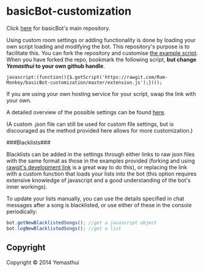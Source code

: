 basicBot-customization
======================
Click [here](https://github.com/Yemasthui/basicBot) for basicBot's main repository.

Using custom room settings or adding functionality is done by loading your own script loading and modifying the bot.
This repository's purpose is to facilitate this. You can fork the repository and customise [the example script](https://github.com/Rum-monkey/basicBot-customization/blob/master/extension.js). 
When you have forked the repo, bookmark the following script, __but change _Yemasthui_ to your own github handle__. 

`javascript:(function(){$.getScript('https://rawgit.com/Rum-Monkey/basicBot-customization/master/extension.js');})();`

If you are using your own hosting service for your script, swap the link with your own.

A detailed overview of the possible settings can be found [here](https://github.com/Yemasthui/basicBot-customization/blob/master/settingsOverview.md).

(A custom .json file can still be used for custom file settings, but is discouraged as the method provided here allows for more customization.)

###Blacklists###

Blacklists can be added in the settings through either links to raw json files with the same format as those in the examples provided (forking and using [rawgit's development link](https://rawgit.com/) is a great way to do this),
or replacing the link with a custom function that loads your lists into the bot (this option requires extensive knowledge of javascript and a good understanding of the bot's inner workings).

To update your lists manually, you can use the details specified in chat messages after a song is blacklisted, or use either of these in the console periodically:
```javascript
bot.getNewBlacklistedSongs(); //get a javascript object
bot.logNewBlacklistedSongs(); //get a list
```


Copyright
---------
Copyright &copy; 2014 Yemasthui
